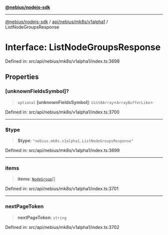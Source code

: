 [**@nebius/nodejs-sdk**](../../../../../README.md)

---

[@nebius/nodejs-sdk](../../../../../README.md) / [api/nebius/mk8s/v1alpha1](../README.md) / ListNodeGroupsResponse

# Interface: ListNodeGroupsResponse

Defined in: src/api/nebius/mk8s/v1alpha1/index.ts:3698

## Properties

### \[unknownFieldsSymbol\]?

> `optional` **\[unknownFieldsSymbol\]**: `Uint8Array`\<`ArrayBufferLike`\>

Defined in: src/api/nebius/mk8s/v1alpha1/index.ts:3700

---

### $type

> **$type**: `"nebius.mk8s.v1alpha1.ListNodeGroupsResponse"`

Defined in: src/api/nebius/mk8s/v1alpha1/index.ts:3699

---

### items

> **items**: [`NodeGroup`](NodeGroup.md)[]

Defined in: src/api/nebius/mk8s/v1alpha1/index.ts:3701

---

### nextPageToken

> **nextPageToken**: `string`

Defined in: src/api/nebius/mk8s/v1alpha1/index.ts:3702
